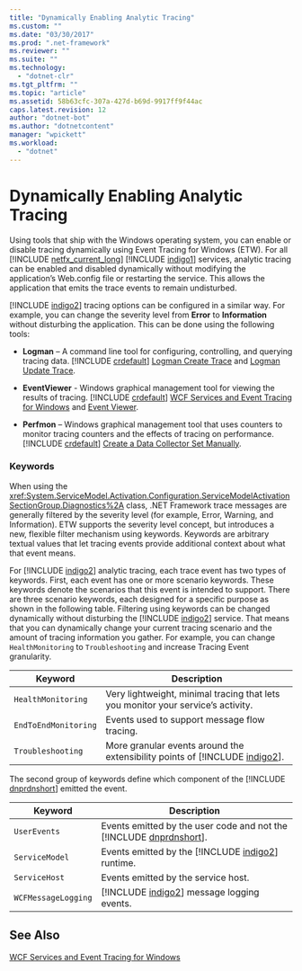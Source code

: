 ```yaml
---
title: "Dynamically Enabling Analytic Tracing"
ms.custom: ""
ms.date: "03/30/2017"
ms.prod: ".net-framework"
ms.reviewer: ""
ms.suite: ""
ms.technology: 
  - "dotnet-clr"
ms.tgt_pltfrm: ""
ms.topic: "article"
ms.assetid: 58b63cfc-307a-427d-b69d-9917ff9f44ac
caps.latest.revision: 12
author: "dotnet-bot"
ms.author: "dotnetcontent"
manager: "wpickett"
ms.workload: 
  - "dotnet"
---
```

# Dynamically Enabling Analytic Tracing
Using tools that ship with the Windows operating system, you can enable or disable tracing dynamically using Event Tracing for Windows (ETW). For all [!INCLUDE [netfx_current_long](../../../../../includes/netfx-current-long-md.md)] [!INCLUDE [indigo1](../../../../../includes/indigo1-md.md)] services, analytic tracing can be enabled and disabled dynamically without modifying the application’s Web.config file or restarting the service. This allows the application that emits the trace events to remain undisturbed.  

 [!INCLUDE [indigo2](../../../../../includes/indigo2-md.md)] tracing options can be configured in a similar way. For example, you can change the severity level from **Error** to **Information** without disturbing the application. This can be done using the following tools:  

- **Logman** – A command line tool for configuring, controlling, and querying tracing data. [!INCLUDE [crdefault](../../../../../includes/crdefault-md.md)] [Logman Create Trace](http://go.microsoft.com/fwlink/?LinkId=165426) and [Logman Update Trace](http://go.microsoft.com/fwlink/?LinkId=165427).  

- **EventViewer** - Windows graphical management tool for viewing the results of tracing. [!INCLUDE [crdefault](../../../../../includes/crdefault-md.md)] [WCF Services and Event Tracing for Windows](../../../../../docs/framework/wcf/samples/wcf-services-and-event-tracing-for-windows.md) and [Event Viewer](http://go.microsoft.com/fwlink/?LinkId=165428).  

- **Perfmon** – Windows graphical management tool that uses counters to monitor tracing counters and the effects of tracing on performance. [!INCLUDE [crdefault](../../../../../includes/crdefault-md.md)] [Create a Data Collector Set Manually](http://go.microsoft.com/fwlink/?LinkId=165429).  

### Keywords  
 When using the <xref:System.ServiceModel.Activation.Configuration.ServiceModelActivationSectionGroup.Diagnostics%2A> class, .NET Framework trace messages are generally filtered by the severity level (for example, Error, Warning, and Information). ETW supports the severity level concept, but introduces a new, flexible filter mechanism using keywords. Keywords are arbitrary textual values that let tracing events provide additional context about what that event means.  

 For [!INCLUDE [indigo2](../../../../../includes/indigo2-md.md)] analytic tracing, each trace event has two types of keywords. First, each event has one or more scenario keywords. These keywords denote the scenarios that this event is intended to support. There are three scenario keywords, each designed for a specific purpose as shown in the following table. Filtering using keywords can be changed dynamically without disturbing the [!INCLUDE [indigo2](../../../../../includes/indigo2-md.md)] service. That means that you can dynamically change your current tracing scenario and the amount of tracing information you gather. For example, you can change `HealthMonitoring` to `Troubleshooting` and increase Tracing Event granularity.  


|       Keyword        |                                                     Description                                                      |
|----------------------|----------------------------------------------------------------------------------------------------------------------|
|  `HealthMonitoring`  |                   Very lightweight, minimal tracing that lets you monitor your service’s activity.                   |
| `EndToEndMonitoring` |                                     Events used to support message flow tracing.                                     |
|  `Troubleshooting`   | More granular events around the extensibility points of [!INCLUDE [indigo2](../../../../../includes/indigo2-md.md)]. |

 The second group of keywords define which component of the [!INCLUDE [dnprdnshort](../../../../../includes/dnprdnshort-md.md)] emitted the event.  


|       Keyword       |                                                   Description                                                    |
|---------------------|------------------------------------------------------------------------------------------------------------------|
|    `UserEvents`     | Events emitted by the user code and not the [!INCLUDE [dnprdnshort](../../../../../includes/dnprdnshort-md.md)]. |
|   `ServiceModel`    |            Events emitted by the [!INCLUDE [indigo2](../../../../../includes/indigo2-md.md)] runtime.            |
|    `ServiceHost`    |                                       Events emitted by the service host.                                        |
| `WCFMessageLogging` |               [!INCLUDE [indigo2](../../../../../includes/indigo2-md.md)] message logging events.                |

## See Also  
 [WCF Services and Event Tracing for Windows](../../../../../docs/framework/wcf/samples/wcf-services-and-event-tracing-for-windows.md)
